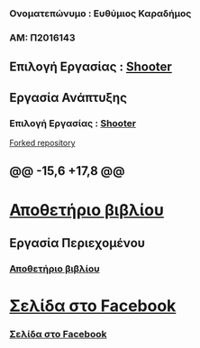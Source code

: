 
### Ονοματεπώνυμο : Ευθύμιος Καραδήμος
### ΑΜ: Π2016143
 ## Επιλογή Εργασίας : [Shooter](https://github.com/ioniodi/shooter)
## Εργασία Ανάπτυξης
 ### Επιλογή Εργασίας : [Shooter](https://github.com/ioniodi/shooter)
 [Forked repository](https://github.com/Tkaradimos/mm)
 
 @@ -15,6 +17,8 @@
 ------------------------------------------------------------------------------------
# [Αποθετήριο βιβλίου](https://tkaradimos.github.io/gr/)
## Εργασία Περιεχομένου
 ### [Αποθετήριο βιβλίου](https://tkaradimos.github.io/gr/)
 # [Σελίδα στο Facebook](https://www.facebook.com/HCI-ionio-438025583393215/)
### [Σελίδα στο Facebook](https://www.facebook.com/HCI-ionio-438025583393215/)
